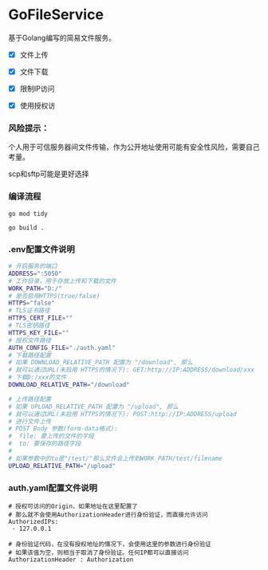 # GoFileService

基于Golang编写的简易文件服务。

- [x] 文件上传

- [x] 文件下载

- [x] 限制IP访问

- [x] 使用授权访

### 风险提示：

个人用于可信服务器间文件传输，作为公开地址使用可能有安全性风险，需要自己考量。

scp和sftp可能是更好选择

### 编译流程

````
go mod tidy

go build .
````

### .env配置文件说明

```sh
# 开启服务的端口
ADDRESS=":5050"
# 工作目录，用于存放上传和下载的文件
WORK_PATH="D:/"
# 是否启用HTTPS(true/false)
HTTPS="false"
# TLS证书路径
HTTPS_CERT_FILE=""
# TLS密钥路径
HTTPS_KEY_FILE=""
# 授权文件路径
AUTH_CONFIG_FILE="./auth.yaml"
# 下载路径配置
# 如果 DOWNLOAD_RELATIVE_PATH 配置为 "/download", 那么
# 就可以通过URL(未启用 HTTPS的情况下): GET:http://IP:ADDRESS/download/xxx
# 下载D:/xxx的文件
DOWNLOAD_RELATIVE_PATH="/download"

# 上传路径配置
# 如果 UPLOAD_RELATIVE_PATH 配置为 "/upload", 那么
# 就可以通过URL(未启用 HTTPS的情况下): POST:http://IP:ADDRESS/upload
# 进行文件上传
# POST Body 参数(form-data格式):
#  file: 要上传的文件的字段
#  to: 要保存的路径字段
#
# 如果参数中的to是"/test/"那么文件会上传到WORK_PATH/test/filename
UPLOAD_RELATIVE_PATH="/upload"
```

### auth.yaml配置文件说明

```
# 授权可访问的Origin，如果地址在这里配置了
# 那么就不会使用AuthorizationHeader进行身份验证，而直接允许访问
AuthorizedIPs:
 - 127.0.0.1

# 身份验证代码，在没有授权地址的情况下，会使用这里的参数进行身份验证
# 如果该值为空，则相当于取消了身份验证。任何IP都可以直接访问
AuthorizationHeader : Authorization
```

